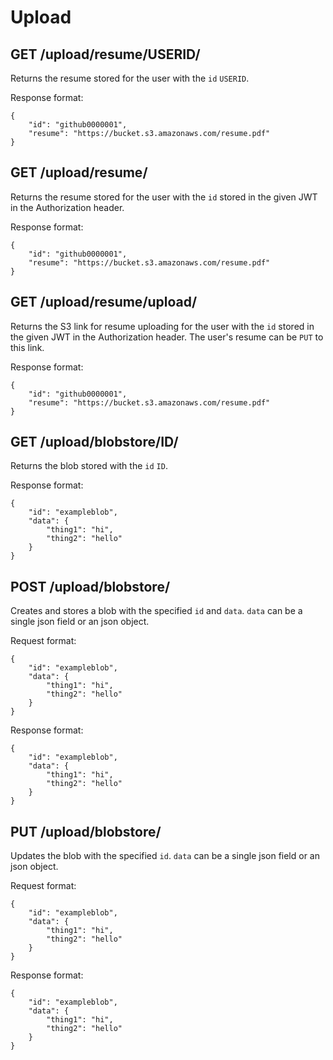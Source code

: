 Upload
======

GET /upload/resume/USERID/
--------------------------

Returns the resume stored for the user with the `id` `USERID`.

Response format:
```
{
	"id": "github0000001",
	"resume": "https://bucket.s3.amazonaws.com/resume.pdf"
}
```

GET /upload/resume/
-------------------

Returns the resume stored for the user with the `id` stored in the given JWT in the Authorization header.

Response format:
```
{
	"id": "github0000001",
	"resume": "https://bucket.s3.amazonaws.com/resume.pdf"
}
```

GET /upload/resume/upload/
--------------------------

Returns the S3 link for resume uploading for the user with the `id` stored in the given JWT in the Authorization header. The user's resume can be `PUT` to this link.

Response format:
```
{
	"id": "github0000001",
	"resume": "https://bucket.s3.amazonaws.com/resume.pdf"
}
```

GET /upload/blobstore/ID/
-------------------------

Returns the blob stored with the `id` `ID`.

Response format:
```
{
	"id": "exampleblob",
	"data": {
		"thing1": "hi",
		"thing2": "hello"
	}
}
```

POST /upload/blobstore/
-----------------------

Creates and stores a blob with the specified `id` and `data`. `data` can be a single json field or an json object.

Request format:
```
{
	"id": "exampleblob",
	"data": {
		"thing1": "hi",
		"thing2": "hello"
	}
}
```

Response format:
```
{
	"id": "exampleblob",
	"data": {
		"thing1": "hi",
		"thing2": "hello"
	}
}
```

PUT /upload/blobstore/
----------------------

Updates the blob with the specified `id`. `data` can be a single json field or an json object.

Request format:
```
{
	"id": "exampleblob",
	"data": {
		"thing1": "hi",
		"thing2": "hello"
	}
}
```

Response format:
```
{
	"id": "exampleblob",
	"data": {
		"thing1": "hi",
		"thing2": "hello"
	}
}
```
